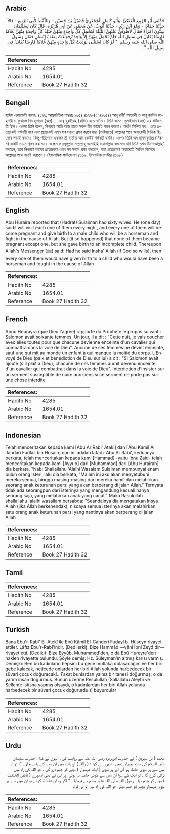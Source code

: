 ## Arabic


<div dir="rtl" lang="ar" style={{fontSize:'larger',backgroundColor:'#f8f9fa',padding:20}}>
حَدَّثَنِي أَبُو الرَّبِيعِ الْعَتَكِيُّ، وَأَبُو كَامِلٍ الْجَحْدَرِيُّ فُضَيْلُ بْنُ حُسَيْنٍ - وَاللَّفْظُ لأَبِي الرَّبِيعِ - قَالاَ حَدَّثَنَا حَمَّادٌ، - وَهُوَ ابْنُ زَيْدٍ - حَدَّثَنَا أَيُّوبُ، عَنْ مُحَمَّدٍ، عَنْ أَبِي هُرَيْرَةَ، قَالَ كَانَ لِسُلَيْمَانَ سِتُّونَ امْرَأَةً فَقَالَ لأَطُوفَنَّ عَلَيْهِنَّ اللَّيْلَةَ فَتَحْمِلُ كُلُّ وَاحِدَةٍ مِنْهُنَّ فَتَلِدُ كُلُّ وَاحِدَةٍ مِنْهُنَّ غُلاَمًا فَارِسًا يُقَاتِلُ فِي سَبِيلِ اللَّهِ فَلَمْ تَحْمِلْ مِنْهُنَّ إِلاَّ وَاحِدَةٌ فَوَلَدَتْ نِصْفَ إِنْسَانٍ فَقَالَ رَسُولُ اللَّهِ صلى الله عليه وسلم ‏ "‏ لَوْ كَانَ اسْتَثْنَى لَوَلَدَتْ كُلُّ وَاحِدَةٍ مِنْهُنَّ غُلاَمًا فَارِسًا يُقَاتِلُ فِي سَبِيلِ اللَّهِ ‏"‏ ‏.‏
</div>
<div style={{backgroundColor:'#f8f9fa',padding:20, marginBottom: 10}}><table> <thead> <tr> <th>References:</th> <th></th> </tr> </thead> <tbody><tr><td>Hadith No</td><td>4285</td></tr><tr><td>Arabic No</td><td>1654.01</td></tr><tr><td>Reference</td><td>Book 27 Hadith 32</td></tr></tbody></table></div>

## Bengali


<div dir="ltr" lang="bn" style={{fontSize:'larger',backgroundColor:'#f8f9fa',padding:20}}>
হাদিস একাডেমি নাম্বারঃ ৪১৭৭, আন্তর্জাতিক নাম্বারঃ ১৬৫৪ ৪১৭৭-(২২/১৬৫৪) আবূ রাবী' আতাকী ও আবূ কামিল জাহদারী ও ফুযায়ল বিন হুসায়ন (রহঃ) ... আবূ হুরাইরাহ (রাযিঃ) হতে বর্ণিত। তিনি বলেন, সুলাইমান (আঃ) এর ষাটজন স্ত্রী ছিল। একদা তিনি বলেন, নিশ্চয়ই আমি আজ রাতে সকল স্ত্রীর কাছেই গমন করবো। অর্থাৎ মিলিত হব। এতে প্রত্যেকেই গর্ভবতী হবে এবং প্রত্যকেই এমন সব সন্তান প্রসব করবে যারা (ভবিষ্যতে) আল্লাহর পথে অশ্বারোহী সৈনিক হিসেবে লড়াই করবে। কিন্তু পরিশেষে একজন স্ত্রী ব্যতীত আর কেউই গর্ভবতী হননি। এরপর তিনি অর্ধ মানবাকৃতির (নিষ্কর্ম) একটি সন্তান প্রসব করলেন। এ প্রসঙ্গে রসূলুল্লাহ সাল্লাল্লাহু আলাইহি ওয়াসাল্লাম বললেনঃ যদি তিনি তখন ইনশাআল্লাহ' বলতেন, তবে নিশ্চয়ই তাদের প্রত্যেকেই এমন সব সন্তান প্রসব করতেন, যারা প্রত্যেকেই অশ্বারোহী সৈনিক হিসেবে আল্লাহর পথে লড়াই করতেন। (ইসলামিক ফাউন্ডেশন ৪১৩৯, ইসলামিক সেন্টার ৪১৩৮)
</div>
<div style={{backgroundColor:'#f8f9fa',padding:20, marginBottom: 10}}><table> <thead> <tr> <th>References:</th> <th></th> </tr> </thead> <tbody><tr><td>Hadith No</td><td>4285</td></tr><tr><td>Arabic No</td><td>1654.01</td></tr><tr><td>Reference</td><td>Book 27 Hadith 32</td></tr></tbody></table></div>

## English


<div dir="ltr" lang="en" style={{fontSize:'larger',backgroundColor:'#f8f9fa',padding:20}}>
Abu Huraira reported that (Hadrat) Sulaiman had sixty wives. He (one day) said:I will visit each one of them every night, and every one of them will become pregnant and give birth to a male child who will be a horseman and fight in the cause of Allah. But (it so happened) that none of them became pregnant except one, but she gave birth to an incomplete child. Thereupon Allah's Messenger (ﷺ) said: Had he said Insha' Allah (if God so wills), then every one of them would have given birth to a child who would have been a horseman and fought in the cause of Allah
</div>
<div style={{backgroundColor:'#f8f9fa',padding:20, marginBottom: 10}}><table> <thead> <tr> <th>References:</th> <th></th> </tr> </thead> <tbody><tr><td>Hadith No</td><td>4285</td></tr><tr><td>Arabic No</td><td>1654.01</td></tr><tr><td>Reference</td><td>Book 27 Hadith 32</td></tr></tbody></table></div>

## French


<div dir="ltr" lang="fr" style={{fontSize:'larger',backgroundColor:'#f8f9fa',padding:20}}>
Abou Hourayra (que Dieu l'agrée) rapporte du Prophète le propos suivant : Salomon avait soixante femmes. Un jour, il a dit : "Cette nuit, je vais coucher avec elles toutes pour que chacune devienne enceinte d'un cavalier qui combattra dans la voie de Dieu". Aucune de ses femmes ne devint enceinte, sauf une qui mit au monde un enfant à qui manque la moitié du corps. L'Envoyé de Dieu (paix et bénédiction de Dieu sur lui) a dit : "Si Salomon avait ajouté (s'il plaît à Dieu), chacune de ces femmes aurait devenu enceinte d'un cavalier qui combattrait dans la voie de Dieu". Interdiction d'insister sur un serment susceptible de nuire aux siens si ce serment ne porte pas sur une chose interdite
</div>
<div style={{backgroundColor:'#f8f9fa',padding:20, marginBottom: 10}}><table> <thead> <tr> <th>References:</th> <th></th> </tr> </thead> <tbody><tr><td>Hadith No</td><td>4285</td></tr><tr><td>Arabic No</td><td>1654.01</td></tr><tr><td>Reference</td><td>Book 27 Hadith 32</td></tr></tbody></table></div>

## Indonesian


<div dir="ltr" lang="id" style={{fontSize:'larger',backgroundColor:'#f8f9fa',padding:20}}>
Telah menceritakan kepada kami [Abu Ar Rabi' Ataki] dan [Abu Kamil Al Jahdari Fudlail bin Husain] dan ini adalah lafadz Abu Ar Rabi', keduanya berkata; telah menceritakan kepada kami [Hammad] -yaitu Ibnu Zaid- telah menceritakan kepada kami [Ayyub] dari [Muhammad] dari [Abu Hurairah] dia berkata, "Nabi Shallallahu 'Alaihi Wasalam Sulaiman mempunyai enam puluh orang isteri, lalu dia berkata, "Malam ini aku akan menyetubuhi mereka semua, hingga masing-masing dari mereka hamil dan melahirkan seorang anak keturunan persi yang akan berperang di jalan Allah." Ternyata tidak ada seorangpun dari isterinya yang mengandung kecuali hanya seorang saja, yang melahirkan anak yang cacat." Maka Rasulullah shallallahu 'alaihi wasallam bersabda: "Seandainya dia mengatakan Insya Allah (jika Allah berkehendak), niscaya semua isterinya akan melahirkan satu orang anak keturunan persi yang nantinya akan berperang di jalan Allah
</div>
<div style={{backgroundColor:'#f8f9fa',padding:20, marginBottom: 10}}><table> <thead> <tr> <th>References:</th> <th></th> </tr> </thead> <tbody><tr><td>Hadith No</td><td>4285</td></tr><tr><td>Arabic No</td><td>1654.01</td></tr><tr><td>Reference</td><td>Book 27 Hadith 32</td></tr></tbody></table></div>

## Tamil


<div dir="ltr" lang="ta" style={{fontSize:'larger',backgroundColor:'#f8f9fa',padding:20}}>

</div>
<div style={{backgroundColor:'#f8f9fa',padding:20, marginBottom: 10}}><table> <thead> <tr> <th>References:</th> <th></th> </tr> </thead> <tbody><tr><td>Hadith No</td><td>4285</td></tr><tr><td>Arabic No</td><td>1654.01</td></tr><tr><td>Reference</td><td>Book 27 Hadith 32</td></tr></tbody></table></div>

## Turkish


<div dir="ltr" lang="tr" style={{fontSize:'larger',backgroundColor:'#f8f9fa',padding:20}}>
Bana Ebu'r-Rabî' El-Atekî ile Ebû Kâmil El-Cahderî Fudayl b. Hüseyn rivayet ettiler. Lâfız Ebu'r-Rabî'indir. (Dedilerki): Bize Hammâd —yâni İbni Zeyd'dir— rivayet etti. (Dediki): Bize Eyyûb, Muhammed'den, o da Ebû Hureyre'den naklen rivayette bulundu. Şöyle demiş: Hz. Süleyman'ın altmış karısı varmış. Demişki: Ben bu kadınların hepsini bu gece mutlaka dolaşacağım ve her biri gebe kalacak, neticede onlardan her biri Allah yolunda harbedecek bir süvari çocuk doğuracak!.. Fakat bunlardan yalnız bir tanesi doğurmuş; o da yarım insan doğurmuş. Bunun üzerine Resulullah (Sallallahu Aleyhi ve Sellem): istisna yapmış olsaydı, o kadınlardan her biri Allah yolunda harbedecek bir süvari çocuk doğururdu.)) buyurdular
</div>
<div style={{backgroundColor:'#f8f9fa',padding:20, marginBottom: 10}}><table> <thead> <tr> <th>References:</th> <th></th> </tr> </thead> <tbody><tr><td>Hadith No</td><td>4285</td></tr><tr><td>Arabic No</td><td>1654.01</td></tr><tr><td>Reference</td><td>Book 27 Hadith 32</td></tr></tbody></table></div>

## Urdu


<div dir="rtl" lang="ur" style={{fontSize:'larger',backgroundColor:'#f8f9fa',padding:20}}>
محمد ( بن سیرین ) نے حضرت ابوہریرہ رضی اللہ عنہ سے روایت کی ، انہوں نے کہا : حضرت سلیمان علیہ السلام کی ساٹھ بیویاں تھیں ، انہوں نے کہا : ( واللہ ) آج رات میں ان سب کے پاس جاؤں گا تو ان میں سے ہر بیوی حاملہ ہو گی اور ہر بیوی ( ایک شہسوار ) بچے کو جنم دے گی ، جو اللہ کی راہ میں لڑائی کرے گا ۔ تو ایک کے سوا ان میں سے کوئی حاملہ نہ ہوئی اور اس نے بھی ادھورے ( ناقص الخلقت ) بچے کو جنم دیا ۔ رسول اللہ صلی اللہ علیہ وسلم نے فرمایا : " اگر وہ ان شاءاللہ کہتے تو ان میں سے ہر بیوی شہسوار بچے کو جنم دیتی جو اللہ کی راہ میں لڑائی کرتا
</div>
<div style={{backgroundColor:'#f8f9fa',padding:20, marginBottom: 10}}><table> <thead> <tr> <th>References:</th> <th></th> </tr> </thead> <tbody><tr><td>Hadith No</td><td>4285</td></tr><tr><td>Arabic No</td><td>1654.01</td></tr><tr><td>Reference</td><td>Book 27 Hadith 32</td></tr></tbody></table></div>